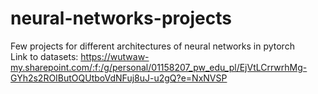 # neural-networks-projects
Few projects for different architectures of neural networks in pytorch\
Link to datasets: https://wutwaw-my.sharepoint.com/:f:/g/personal/01158207_pw_edu_pl/EjVtLCrrwrhMg-GYh2s2ROIButOQUtboVdNFuj8uJ-u2gQ?e=NxNVSP
